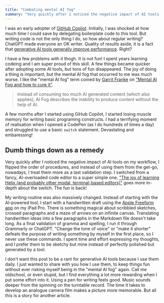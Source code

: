 ```yaml
---
title: "Combating mental AI fog"
summary: "Very quickly after I noticed the negative impact of AI tools on my workflow, I flipped the order of procedures, and instead of using them from the get-go, nowadays, I treat them more as a last validation step."
---
```


I was an early adopter of [GitHub Copilot](https://github.com/features/copilot). Initially, I was shocked at how much time I could save by delegating boilerplate code to this tool. But writing code is not the only thing I do, so how about regular writing? ChatGPT made everyone an OK writer. Quality of results aside, it is a fact that [generative AI tools generally improve performance](https://resources.github.com/learn/pathways/copilot/essentials/measuring-the-impact-of-github-copilot/). Right?

I have a few problems with it thogh. It is not fun! I spent years learning codeing and I am super proud of this skill. A few things became quicker after adopting some AI tools, but tons of fun disappeared. The joy of doing a thing is important, but the mental AI fog that occurred to me was much worse. I like the "mental AI fog" term coined by [Garrit Franke](https://garrit.xyz) on ["Mental AI Fog and how to cure it"](https://garrit.xyz/posts/2024-09-01-AI-fog).

> Instead of consuming too much AI generated content (which also applies), AI Fog describes the inability to produce content without the help of AI.

A few months after I started using GiHub Copilot, I started losing muscle memory for writing basic programing constructs. I had a terrifying moment of realisation when I opened a CodePen (as I do hundreds of times a day) and struggled to use a basic `switch` statement. Devastating and embaressing!

## Dumb things down as a remedy

Very quickly after I noticed the negative impact of AI tools on my workflow, I flipped the order of procedures, and instead of using them from the get-go, nowadays, I treat them more as a last validation step. I switched from a fancy, AI-overloaded code editor to a super simple one. ["The joy of learning Helix (and probably other modal, terminal-based editors)"](/the-joy-of-learning-helix-and-probably-other-modal-terminal-based-editors/) goes more in-depth about the switch. The fun is back!

My writing routine was also massively changed. Instead of starting with the AI-powered tool, I start with a handwritten draft using the [Apple Freeform app](https://www.apple.com/newsroom/2022/12/apple-launches-freeform-a-powerful-new-app-designed-for-creative-collaboration/) on my iPad Pro. There is something magical about scribbled sketches, crossed paragraphs and a maze of arrows on an infinite canvas. Translating handwritten ideas into a few paragraphs in the Markdown file doesn't take long. As a final validation of gramma and spelling, I run it through Grammarly or ChatGPT. "Change the tone of voice" or "make it shorter" defeats the purpose of writing something by myself in the first place, so I never use these commands. I spent time and effort expressing my thoughts, and I prefer them to be sketchy but mine instead of perfectly polished but generated by a tool. 

I don't want this post to be a rant for generative AI tools because I use them daily. I just wanted to share with you how I use them, to keep things fun without ever risking myself being in the "mental AI fog" again. Call me oldschool, or even stupid, but I find everything a lot more rewarding when I put some effort into it. Using a pen for writing feels good. Music sounds deeper from the spinning on the turntable record. The time it takes to develop an analogue camera film makes a picture more memorable. But all this is a story for another article.
